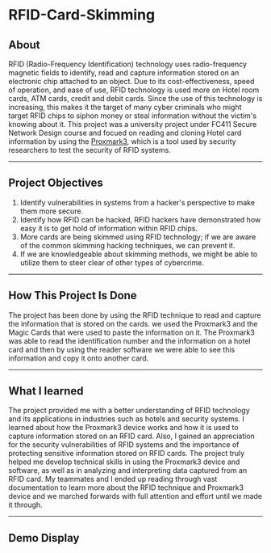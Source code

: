 # RFID-Card-Skimming

## About 

RFID (Radio-Frequency Identification) technology uses radio-frequency magnetic fields to identify, read and capture information stored on an electronic chip attached to an object. Due to its cost-effectiveness, speed of operation, and ease of use, RFID technology is used more on Hotel room cards, ATM cards, credit and debit cards. Since the use of this technology is increasing, this makes it the target of many cyber criminals who might target RFID chips to siphon money or steal information without the victim's knowing about it. This project was a university project under FC411 Secure Network Design course and focued on reading and cloning Hotel card information by using the <a href="https://proxmark.com/">Proxmark3</a>, which is a tool used by security researchers to test the security of RFID systems.

----------------------------------------------------

## Project Objectives

1. Identify vulnerabilities in systems from a hacker's perspective to make them more secure.
2. Identify how RFID can be hacked, RFID hackers have demonstrated how easy it is to get hold of information within RFID chips.
3. More cards are being skimmed using RFID technology; if we are aware of the common skimming hacking techniques, we can prevent it.
4. If we are knowledgeable about skimming methods, we might be able to utilize them to steer clear of other types of cybercrime.

-----------------------------------------------------

## How This Project Is Done

The project has been done by using the RFID technique to read and capture the information that is stored on the cards. we used the Proxmark3 and the Magic Cards that were used to paste the information on it. The Proxmark3 was able to read the identification number and the information on a hotel card and then by using the reader software we were able to see this information and copy it onto another card. 

----------------------------------------------------

## What I learned 

The project provided me with a better understanding of RFID technology and its applications in industries such as hotels and security systems. I learned about how the Proxmark3 device works and how it is used to capture information stored on an RFID card.  Also, I gained an appreciation for the security vulnerabilities of RFID systems and the importance of protecting sensitive information stored on RFID cards. The project truly helped me develop technical skills in using the Proxmark3 device and software, as well as in analyzing and interpreting data captured from an RFID card. My teammates and I ended up reading through vast documentation to learn more about the RFID technique and Proxmark3 device and we marched forwards with full attention and effort until we made it through.

----------------------------------------------------
## Demo Display

